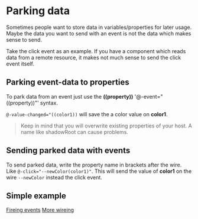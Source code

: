 # Parking data

Sometimes people want to store data in variables/properties for later usage. Maybe the data you want to send
with an event is not the data which makes sense to send. 

Take the click event as an example. If you have a component which reads data from a remote resource, it makes not much
sense to send the click event itself. 
 
 

## Parking event-data to properties
To park data from an event just use the **((property))** '@-event="((property))"' syntax.

`@-value-changed="((color1))` will save the a color value on **color1**. 

> Keep in mind that you will overwrite existing properties of your host. A name like shadowRoot can cause problems.
 


## Sending parked data with events
To send parked data, write the property name in brackets after the wire. Like `@-click="--newColor(color1)"`. This will send
the value of **color1** on the wire `--newColor` instead the click event.

## Simple example

<furo-demo-snippet demo style="height:600px">
<template>
  <furo-data-color-input label="choose color 1"  @-value-changed="((color1)), --newColor"></furo-data-color-input>
  <furo-data-color-input label="choose color 2"  @-value-changed="((color2)), --newColor"></furo-data-color-input>
  <furo-data-color-input label="choose color 3"  @-value-changed="((color3)), --newColor"></furo-data-color-input>
  <hr />
  <light-bulb ƒ-set-color="--newColor" on></light-bulb>  
  <furo-button @-click="--newColor(color1)" label="setColor"></furo-button>   
  <furo-button @-click="--newColor(color2)" label="setColor"></furo-button>   
  <furo-button @-click="--newColor(color3)" label="setColor"></furo-button>   
     
    
</template>
</furo-demo-snippet>



<furo-horizontal-flex>
<a href="../fbp-events/">Fireing events</a>
<furo-empty-spacer></furo-empty-spacer>
<a href="../fbp-wires-more/">More wireing</a>
</furo-horizontal-flex>
